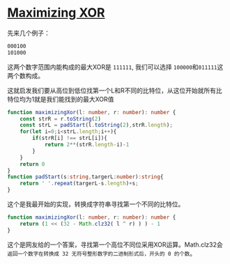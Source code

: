 # [Maximizing XOR](https://www.hackerrank.com/challenges/maximizing-xor/problem)

先来几个例子：

```html
000100
101000
```

这两个数字范围内能构成的最大XOR是 ```111111```, 我们可以选择 ```100000```和```011111```这两个数构成。

这就启发我们要从高位到低位找第一个L和R不同的比特位，从这位开始就所有比特位均为1就是我们能找到的最大XOR值

```typescript
function maximizingXor(l: number, r: number): number {
    const strR = r.toString(2)
    const strL = padStart(l.toString(2),strR.length);
    for(let i=0;i<strL.length;i++){
        if(strR[i] !== strL[i]){
            return 2**(strR.length-i)-1
        }
    }
    return 0
}
function padStart(s:string,targerL:number):string{
    return ' '.repeat(targerL-s.length)+s;
}
```

这个是我最开始的实现，转换成字符串寻找第一个不同的比特位。

```typescript
function maximizingXor(l: number, r: number): number {
    return (1 << (32 - Math.clz32( l ^ r) ) ) - 1
}
```

这个是网友给的一个答案，寻找第一个高位不同位采用XOR运算。Math.clz32会```返回一个数字在转换成 32 无符号整形数字的二进制形式后，开头的 0 的个数```。
